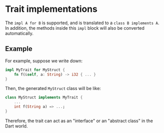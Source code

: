 # Trait implementations

The `impl A for B` is supported, and is translated to a `class B implements A`.
In addition, the methods inside this `impl` block will also be converted automatically.

## Example

For example, suppose we write down:

```rust
impl MyTrait for MyStruct {
    fn f(&self, a: String) -> i32 { ... }
}
```

Then, the generated `MyStruct` class will be like:

```dart
class MyStruct implements MyTrait {
    ...
    int f(String a) => ...;
}
```

Therefore, the trait can act as an "interface" or an "abstract class" in the Dart world.
